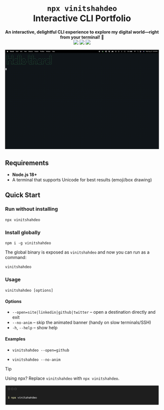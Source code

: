 
<div align="center">

<h1><code>npx vinitshahdeo</code><br/>Interactive CLI Portfolio</h1>

<strong>An interactive, delightful CLI experience to explore my digital world—right from your terminal! 🚀</strong><br/>
<img src="https://img.shields.io/badge/$_npx-vinitshahdeo-grey" />
<img src="https://img.shields.io/npm/v/vinitshahdeo.svg?color=green&logo=npm" />
<img src="https://img.shields.io/github/license/vinitshahdeo/vinitshahdeo-cli.svg" />
<br/>

<img src="./assets/vinitshahdeo-cli-demo.gif" alt="vinitshahdeo-cli demo" />
<br/>
</div>


## Requirements

- **Node.js 18+**
- A terminal that supports Unicode for best results (emoji/box drawing)


## Quick Start

### Run without installing
```bash
npx vinitshahdeo
```

### Install globally
```
npm i -g vinitshahdeo
```

The global binary is exposed as `vinitshahdeo` and now you can run as a command:

```bash
vinitshahdeo
```

### Usage

`vinitshahdeo [options]`

#### Options

- `--open=site|linkedin|github|twitter` – open a destination directly and exit
- `--no-anim` – skip the animated banner (handy on slow terminals/SSH)
- `-h`, `--help` – show help

#### Examples

- `vinitshahdeo --open=github`

- `vinitshahdeo --no-anim`

> [!TIP]
> Using npx? Replace `vinitshahdeo` with `npx vinitshahdeo`.

![Vinit Shahdeo CLI](./assets/vinitshahdeo-cli-terminal-banner.png)